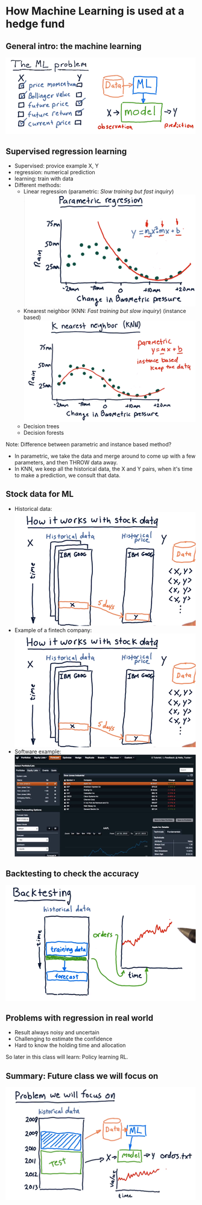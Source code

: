 # How Machine Learning is used at a hedge fund
## General intro: the machine learning
![MLproblem](https://raw.githubusercontent.com/suereey/ML4T_summer_study/main/03_screenshot/01_GeneralMLproblem.PNG)
## Supervised regression learning
- Supervised: provice example X, Y
- regression: numerical prediction
- learning: train with data
- Different methods:
    - Linear regression (parametric: *Slow training but fast inquiry*)
        ![parametric](https://raw.githubusercontent.com/suereey/ML4T_summer_study/main/03_screenshot/07_Regression_Parametric.PNG)
    - Knearest neighbor (KNN: *Fast training but slow inquiry*) (instance based)
        ![KNN](https://raw.githubusercontent.com/suereey/ML4T_summer_study/main/03_screenshot/08_Regression_KNN.PNG)
    - Decision trees
    - Decision forests

Note: Difference between parametric and instance based method?

- In parametric, we take the data and merge around to come up with a few parameters, and then THROW data away.
- In KNN, we keep all the historical data, the X and Y pairs, when it's time to make a prediction, we consult that data.

## Stock data for ML
- Historical data:
![StockData](https://raw.githubusercontent.com/suereey/ML4T_summer_study/main/03_screenshot/02_StockData.PNG)
- Example of a fintech company:
![Example_01](https://raw.githubusercontent.com/suereey/ML4T_summer_study/main/03_screenshot/02_StockData.PNG)
- Software example:
![Software](https://raw.githubusercontent.com/suereey/ML4T_summer_study/main/03_screenshot/04_SoftwareExample.PNG)

## Backtesting to check the accuracy
![Backtest](https://raw.githubusercontent.com/suereey/ML4T_summer_study/main/03_screenshot/05_Backtesting.PNG)

## Problems with regression in real world
- Result always noisy and uncertain
- Challenging to estimate the confidence
- Hard to know the holding time and allocation

So later in this class will learn: Policy learning RL.

## Summary: Future class we will focus on 

![Future](https://raw.githubusercontent.com/suereey/ML4T_summer_study/main/03_screenshot/06_FutureClassFocus.PNG)

